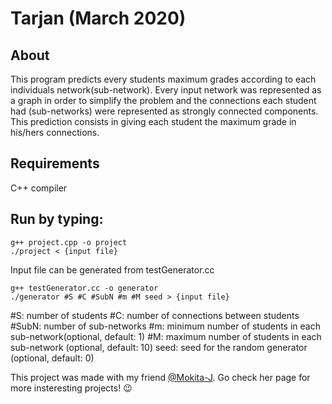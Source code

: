 # Tarjan (March 2020)

## About
This program predicts every students maximum grades according to each individuals network(sub-network). Every input network was represented as a graph in order to simplify the problem and the connections each student had (sub-networks) were represented as strongly connected components. This prediction consists in giving each student the maximum grade in his/hers connections. 

## Requirements
C++ compiler 

## Run by typing:
```
g++ project.cpp -o project
./project < {input file}
```

Input file can be generated from testGenerator.cc
```
g++ testGenerator.cc -o generator
./generator #S #C #SubN #m #M seed > {input file}
```

#S: number of students
#C: number of connections between students
#SubN: number of sub-networks
#m: minimum number of students in each sub-network(optional, default: 1)
#M: maximum number of students in each sub-network (optional, default: 10)
seed: seed for the random generator (optional, default: 0)

This project was made with my friend [@Mokita-J](https://github.com/Mokita-J). Go check her page for more insteresting projects! :wink:
